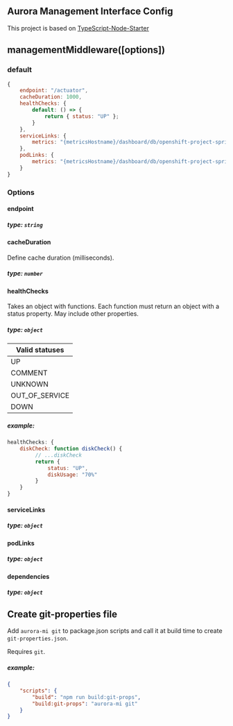 ## Aurora Management Interface Config
This project is based on [TypeScript-Node-Starter](https://github.com/Microsoft/TypeScript-Node-Starter)

## managementMiddleware([options])

### default
```js
{
    endpoint: "/actuator",
    cacheDuration: 1000,
    healthChecks: {
        default: () => {
            return { status: "UP" };
        }
    },
    serviceLinks: {
        metrics: "{metricsHostname}/dashboard/db/openshift-project-spring-actuator-view?var-ds=openshift-{cluster}-ose&var-namespace={namespace}&var-app={name}"
    },
    podLinks: {
        metrics: "{metricsHostname}/dashboard/db/openshift-project-spring-actuator-view-instance?var-ds=openshift-{cluster}-ose&var-namespace={namespace}&var-app={name}&var-instance={podName}"
    }
}
```

### Options

#### endpoint
##### type: `string`

#### cacheDuration
Define cache duration (milliseconds).
##### type: `number`

#### healthChecks
Takes an object with functions.
Each function must return an object with a status property. May include other properties.
##### type: `object`

| Valid statuses |
| ---            |
| UP             |
| COMMENT        |
| UNKNOWN        |
| OUT_OF_SERVICE |
| DOWN           |

##### example: 
```js
healthChecks: {
    diskCheck: function diskCheck() {
         // ...diskCheck
         return {
             status: "UP",
             diskUsage: "70%"
         }
    }
}
```

#### serviceLinks
##### type: `object`

#### podLinks
##### type: `object`

#### dependencies
##### type: `object`

## Create git-properties file
Add `aurora-mi git` to package.json scripts and call it at build time to create `git-properties.json`.

Requires `git`.

##### example:
```json
{
    "scripts": {
        "build": "npm run build:git-props",
        "build:git-props": "aurora-mi git"
    }
}
```